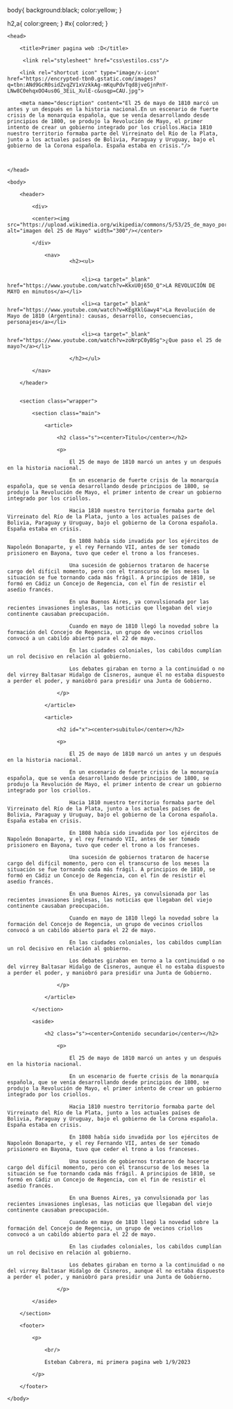 body{
	background:black;
	color:yellow;
	}

h2,a{
	color:green;
	}
	<!--*{margin:0; padding:0;}-->
	#x{
		color:red;
	}

	<head>
		
		<title>Primer pagina web :D</title>
		
		 <link rel="stylesheet" href="css\estilos.css"/>
		
		<link rel="shortcut icon" type="image/x-icon" href="https://encrypted-tbn0.gstatic.com/images?q=tbn:ANd9GcR0sidZvqZV1xVzkkAg-mKquPdvTqd8jveGjnPnY-LNw8C0ehqxOO4us0G_3EiL_XulE-c&usqp=CAU.jpg">
	
		<meta name="description" content="El 25 de mayo de 1810 marcó un antes y un después en la historia nacional.En un escenario de fuerte crisis de la monarquía española, que se venía desarrollando desde principios de 1800, se produjo la Revolución de Mayo, el primer intento de crear un gobierno integrado por los criollos.Hacia 1810 nuestro territorio formaba parte del Virreinato del Río de la Plata, junto a los actuales países de Bolivia, Paraguay y Uruguay, bajo el gobierno de la Corona española. España estaba en crisis."/>
		
		
		
	</head>
	
	<body>
	
		<header>

			<div>
			
			<center><img src="https://upload.wikimedia.org/wikipedia/commons/5/53/25_de_mayo_por_F._Fortuny.jpg" alt="imagen del 25 de Mayo" width="300"/></center>
			
			</div>
				
				<nav>
						<h2><ul>
					
			
							<li><a target="_blank" href="https://www.youtube.com/watch?v=KkxU0j65O_Q">LA REVOLUCIÓN DE MAYO en minutos</a></li>

							<li><a target="_blank" href="https://www.youtube.com/watch?v=KEgXklGawy4">La Revolución de Mayo de 1810 (Argentina): causas, desarrollo, consecuencias, personajes</a></li>

							<li><a target="_blank" href="https://www.youtube.com/watch?v=zoNrpC0yBSg">¿Que paso el 25 de mayo?</a></li>

						</h2></ul>

			</nav>

		</header>
	

		<section class="wrapper">

			<section class="main">

				<article>

					<h2 class="s"><center>Titulo</center></h2>

					<p>

						El 25 de mayo de 1810 marcó un antes y un después en la historia nacional.

						En un escenario de fuerte crisis de la monarquía española, que se venía desarrollando desde principios de 1800, se produjo la Revolución de Mayo, el primer intento de crear un gobierno integrado por los criollos.

						Hacia 1810 nuestro territorio formaba parte del Virreinato del Río de la Plata, junto a los actuales países de Bolivia, Paraguay y Uruguay, bajo el gobierno de la Corona española. España estaba en crisis.

						En 1808 había sido invadida por los ejércitos de Napoleón Bonaparte, y el rey Fernando VII, antes de ser tomado prisionero en Bayona, tuvo que ceder el trono a los franceses.

						Una sucesión de gobiernos trataron de hacerse cargo del difícil momento, pero con el transcurso de los meses la situación se fue tornando cada más frágil. A principios de 1810, se formó en Cádiz un Concejo de Regencia, con el fin de resistir el asedio francés.

						En una Buenos Aires, ya convulsionada por las recientes invasiones inglesas, las noticias que llegaban del viejo continente causaban preocupación.

						Cuando en mayo de 1810 llegó la novedad sobre la formación del Concejo de Regencia, un grupo de vecinos criollos convocó a un cabildo abierto para el 22 de mayo.

						En las ciudades coloniales, los cabildos cumplían un rol decisivo en relación al gobierno.

						Los debates giraban en torno a la continuidad o no del virrey Baltasar Hidalgo de Cisneros, aunque él no estaba dispuesto a perder el poder, y maniobró para presidir una Junta de Gobierno.

					</p>

				</article>

				<article>

					<h2 id="x"><center>subitulo</center></h2>

					<p>

						El 25 de mayo de 1810 marcó un antes y un después en la historia nacional.

						En un escenario de fuerte crisis de la monarquía española, que se venía desarrollando desde principios de 1800, se produjo la Revolución de Mayo, el primer intento de crear un gobierno integrado por los criollos.

						Hacia 1810 nuestro territorio formaba parte del Virreinato del Río de la Plata, junto a los actuales países de Bolivia, Paraguay y Uruguay, bajo el gobierno de la Corona española. España estaba en crisis.

						En 1808 había sido invadida por los ejércitos de Napoleón Bonaparte, y el rey Fernando VII, antes de ser tomado prisionero en Bayona, tuvo que ceder el trono a los franceses.

						Una sucesión de gobiernos trataron de hacerse cargo del difícil momento, pero con el transcurso de los meses la situación se fue tornando cada más frágil. A principios de 1810, se formó en Cádiz un Concejo de Regencia, con el fin de resistir el asedio francés.

						En una Buenos Aires, ya convulsionada por las recientes invasiones inglesas, las noticias que llegaban del viejo continente causaban preocupación.

						Cuando en mayo de 1810 llegó la novedad sobre la formación del Concejo de Regencia, un grupo de vecinos criollos convocó a un cabildo abierto para el 22 de mayo.

						En las ciudades coloniales, los cabildos cumplían un rol decisivo en relación al gobierno.

						Los debates giraban en torno a la continuidad o no del virrey Baltasar Hidalgo de Cisneros, aunque él no estaba dispuesto a perder el poder, y maniobró para presidir una Junta de Gobierno.

					</p>

				</article>

			</section>

			<aside>

				<h2 class="s"><center>Contenido secundario</center></h2>

					<p>

						El 25 de mayo de 1810 marcó un antes y un después en la historia nacional.

						En un escenario de fuerte crisis de la monarquía española, que se venía desarrollando desde principios de 1800, se produjo la Revolución de Mayo, el primer intento de crear un gobierno integrado por los criollos.

						Hacia 1810 nuestro territorio formaba parte del Virreinato del Río de la Plata, junto a los actuales países de Bolivia, Paraguay y Uruguay, bajo el gobierno de la Corona española. España estaba en crisis.

						En 1808 había sido invadida por los ejércitos de Napoleón Bonaparte, y el rey Fernando VII, antes de ser tomado prisionero en Bayona, tuvo que ceder el trono a los franceses.

						Una sucesión de gobiernos trataron de hacerse cargo del difícil momento, pero con el transcurso de los meses la situación se fue tornando cada más frágil. A principios de 1810, se formó en Cádiz un Concejo de Regencia, con el fin de resistir el asedio francés.

						En una Buenos Aires, ya convulsionada por las recientes invasiones inglesas, las noticias que llegaban del viejo continente causaban preocupación.

						Cuando en mayo de 1810 llegó la novedad sobre la formación del Concejo de Regencia, un grupo de vecinos criollos convocó a un cabildo abierto para el 22 de mayo.

						En las ciudades coloniales, los cabildos cumplían un rol decisivo en relación al gobierno.

						Los debates giraban en torno a la continuidad o no del virrey Baltasar Hidalgo de Cisneros, aunque él no estaba dispuesto a perder el poder, y maniobró para presidir una Junta de Gobierno.
					
					</p>

			</aside>

		</section>

		<footer>
			
			<p>

				<br/>
				
				Esteban Cabrera, mi primera pagina web 1/9/2023

			</p>
		
		</footer>

	</body>
 </html>
